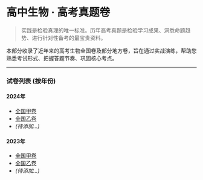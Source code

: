 # 高中生物 · 高考真题卷

> 实践是检验真理的唯一标准。历年高考真题是检验学习成果、洞悉命题趋势、进行针对性备考的最宝贵资料。

本部分收录了近年来的高考生物全国卷及部分地方卷，旨在通过实战演练，帮助您熟悉考试形式、把握答题节奏、巩固核心考点。

---

### 试卷列表 (按年份)

#### 2024年
*   [全国甲卷](./2024-national-a.md)
*   [全国乙卷](./2024-national-b.md)
*   *(待添加...)*

#### 2023年
*   [全国甲卷](./2023-national-a.md)
*   [全国乙卷](./2023-national-b.md)
*   *(待添加...)*